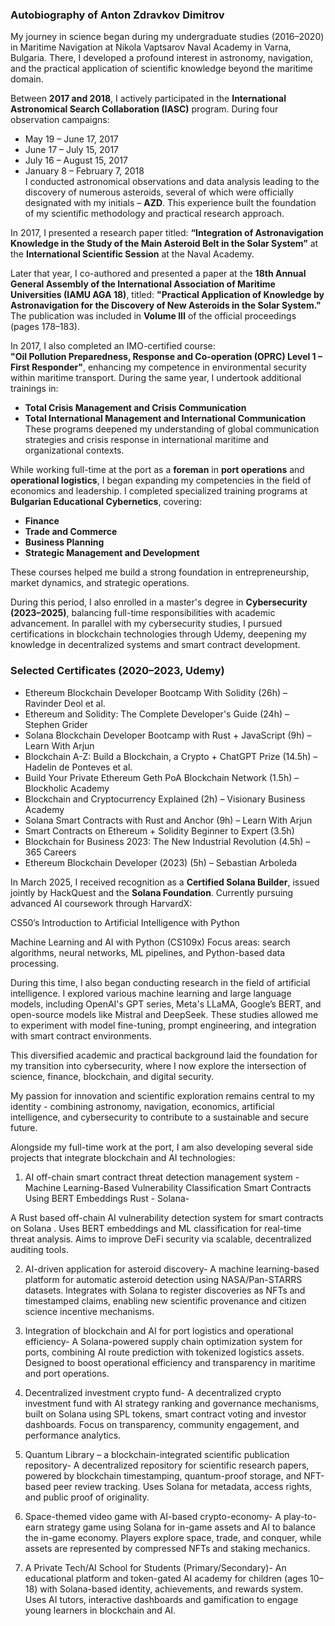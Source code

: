 ### &#x20;Autobiography of Anton Zdravkov Dimitrov

My journey in science began during my undergraduate studies (2016–2020) in Maritime Navigation at Nikola Vaptsarov Naval Academy in Varna, Bulgaria. There, I developed a profound interest in astronomy, navigation, and the practical application of scientific knowledge beyond the maritime domain.

Between **2017 and 2018**, I actively participated in the **International Astronomical Search Collaboration (IASC)** program. During four observation campaigns:

- May 19 – June 17, 2017
- June 17 – July 15, 2017
- July 16 – August 15, 2017
- January 8 – February 7, 2018\
  I conducted astronomical observations and data analysis leading to the discovery of numerous asteroids, several of which were officially designated with my initials – **AZD**. This experience built the foundation of my scientific methodology and practical research approach.

In 2017, I presented a research paper titled:
**“Integration of Astronavigation Knowledge in the Study of the Main Asteroid Belt in the Solar System”** at the **International Scientific Session** at the Naval Academy.

Later that year, I co-authored and presented a paper at the **18th Annual General Assembly of the International Association of Maritime Universities (IAMU AGA 18)**, titled:
**"Practical Application of Knowledge by Astronavigation for the Discovery of New Asteroids in the Solar System."** The publication was included in **Volume III** of the official proceedings (pages 178–183).

In 2017, I also completed an IMO-certified course:\
**"Oil Pollution Preparedness, Response and Co-operation (OPRC) Level 1 – First Responder"**, enhancing my competence in environmental security within maritime transport. During the same year, I undertook additional trainings in:

- **Total Crisis Management and Crisis Communication**
- **Total International Management and International Communication**\
  These programs deepened my understanding of global communication strategies and crisis response in international maritime and organizational contexts.

While working full-time at the port as a **foreman** in **port operations** and **operational logistics**, I began expanding my competencies in the field of economics and leadership. I completed specialized training programs at **Bulgarian Educational Cybernetics**, covering:

- **Finance**
- **Trade and Commerce**
- **Business Planning**
- **Strategic Management and Development**

These courses helped me build a strong foundation in entrepreneurship, market dynamics, and strategic operations.

During this period, I also enrolled in a master's degree in **Cybersecurity (2023–2025)**, balancing full-time responsibilities with academic advancement. In parallel with my cybersecurity studies, I pursued certifications in blockchain technologies through Udemy, deepening my knowledge in decentralized systems and smart contract development.

### Selected Certificates (2020–2023, Udemy)

- Ethereum Blockchain Developer Bootcamp With Solidity (26h) – Ravinder Deol et al.
- Ethereum and Solidity: The Complete Developer's Guide (24h) – Stephen Grider
- Solana Blockchain Developer Bootcamp with Rust + JavaScript (9h) – Learn With Arjun
- Blockchain A-Z: Build a Blockchain, a Crypto + ChatGPT Prize (14.5h) – Hadelin de Ponteves et al.
- Build Your Private Ethereum Geth PoA Blockchain Network (1.5h) – Blockholic Academy
- Blockchain and Cryptocurrency Explained (2h) – Visionary Business Academy
- Solana Smart Contracts with Rust and Anchor (9h) – Learn With Arjun
- Smart Contracts on Ethereum + Solidity Beginner to Expert (3.5h)
- Blockchain for Business 2023: The New Industrial Revolution (4.5h) – 365 Careers
- Ethereum Blockchain Developer (2023) (5h) – Sebastian Arboleda

In March 2025, I received recognition as a **Certified Solana Builder**, issued jointly by HackQuest and the **Solana Foundation**.
Currently pursuing advanced AI coursework through HarvardX:

CS50’s Introduction to Artificial Intelligence with Python

Machine Learning and AI with Python (CS109x)
Focus areas: search algorithms, neural networks, ML pipelines, and Python-based data processing.

During this time, I also began conducting research in the field of artificial intelligence. I explored various machine learning and large language models, including OpenAI's GPT series, Meta's LLaMA, Google’s BERT, and open-source models like Mistral and DeepSeek. These studies allowed me to experiment with model fine-tuning, prompt engineering, and integration with smart contract environments.


This diversified academic and practical background laid the foundation for my transition into cybersecurity, where I now explore the intersection of science, finance, blockchain, and digital security.

My passion for innovation and scientific exploration remains central to my identity - combining astronomy, navigation, economics, artificial intelligence, and cybersecurity to contribute to a sustainable and secure future.

Alongside my full-time work at the port, I am also developing several side projects that integrate blockchain and AI technologies:

1. AI off-chain smart contract threat detection management system -
Machine Learning-Based Vulnerability Classification Smart Contracts Using BERT Embeddings
Rust - Solana-

A Rust based off-chain AI vulnerability detection system for smart contracts on Solana .
Uses BERT embeddings and ML classification for real-time threat analysis. Aims to improve DeFi security via scalable, decentralized auditing tools.

2. AI-driven application for asteroid discovery-
   A machine learning-based platform for automatic asteroid detection using NASA/Pan-STARRS datasets.
   Integrates with Solana to register discoveries as NFTs and timestamped claims,
    enabling new scientific provenance and citizen science incentive mechanisms.

3. Integration of blockchain and AI for port logistics and operational efficiency-
   A Solana-powered supply chain optimization system for ports, combining AI route prediction with tokenized logistics assets.
   Designed to boost operational efficiency and transparency in maritime and port operations.

4. Decentralized investment crypto fund-
   A decentralized crypto investment fund with AI strategy ranking and governance mechanisms,
   built on Solana using SPL tokens, smart contract voting and investor dashboards.
   Focus on transparency, community engagement, and performance analytics.

5. Quantum Library – a blockchain-integrated scientific publication repository-
    A decentralized repository for scientific research papers, powered by blockchain timestamping,
    quantum-proof storage, and NFT-based peer review tracking. Uses Solana for metadata,
   access rights, and public proof of originality.

6. Space-themed video game with AI-based crypto-economy-
    A play-to-earn strategy game using Solana for in-game assets and AI to balance the in-game economy.
   Players explore space, trade, and conquer, while assets are represented by compressed NFTs and staking mechanics.

7. A Private Tech/AI School for Students (Primary/Secondary)-
 An educational platform and token-gated AI academy for children (ages 10–18) with Solana-based identity,
 achievements, and rewards system. Uses AI tutors, interactive dashboards and gamification to engage young learners in blockchain and AI.
